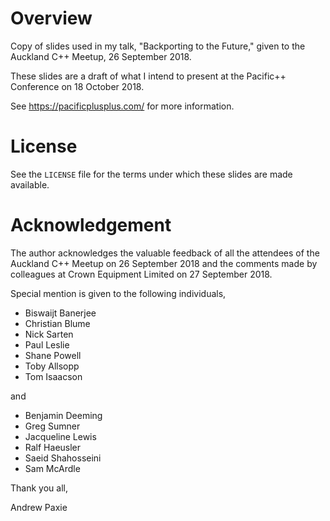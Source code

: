 # Overview

Copy of slides used in my talk, "Backporting to the Future,"
given to the Auckland C++ Meetup, 26 September 2018.

These slides are a draft of what I intend to present at the
Pacific++ Conference on 18 October 2018.

See <https://pacificplusplus.com/> for more information.

# License

See the `LICENSE` file for the terms under which these slides are made available.

# Acknowledgement

The author acknowledges the valuable feedback of all the attendees
of the Auckland C++ Meetup on 26 September 2018 and the comments
made by colleagues at Crown Equipment Limited on 27 September 2018.

Special mention is given to the following individuals,

- Biswaijt Banerjee
- Christian Blume
- Nick Sarten
- Paul Leslie
- Shane Powell
- Toby Allsopp
- Tom Isaacson

and

- Benjamin Deeming
- Greg Sumner
- Jacqueline Lewis
- Ralf Haeusler
- Saeid Shahosseini
- Sam McArdle

Thank you all,

Andrew Paxie


